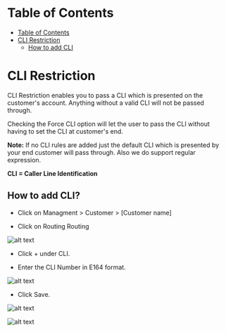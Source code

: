 # Table of Contents

* [Table of Contents](#table-of-contents)
* [CLI Restriction](#cli-restriction)
  * [How to add CLI](#how-to-add-cli)

# CLI Restriction

CLI Restriction enables you to pass a CLI which is presented on the customer's account. Anything without a valid CLI will not be passed through.

Checking the Force CLI option will let the user to pass the CLI without having to set the CLI at customer's end.

**Note:** If no CLI rules are added just the default CLI which is presented by your end customer will pass through. Also we do support regular expression.

**CLI = Caller Line Identification**

## How to add CLI?

* Click on Managment > Customer > [Customer name]

* Click on Routing Routing

![alt text][CLI-1]

* Click + under CLI.

* Enter the CLI Number in E164 format.


![alt text][CLI-2]

* Click Save.


![alt text][CLI-3]



![alt text][CLI-4]


[CLI-1]: https://raw.githubusercontent.com/digipigeon/connexcs-user-docs/master/img/CLI-1.png "CLI-1"
[CLI-2]: https://raw.githubusercontent.com/digipigeon/connexcs-user-docs/master/img/CLI-2.png "CLI-2"
[CLI-3]: https://raw.githubusercontent.com/digipigeon/connexcs-user-docs/master/img/CLI-3.png "CLI-3"
[CLI-4]: https://raw.githubusercontent.com/digipigeon/connexcs-user-docs/master/img/CLI-4.png "CLI-4"
